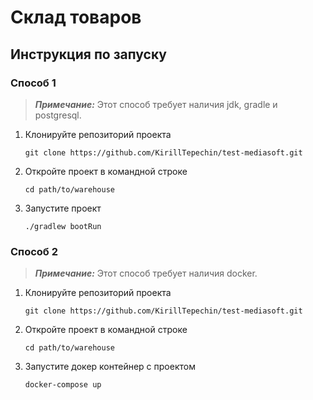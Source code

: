 # Склад товаров

## Инструкция по запуску

### Способ 1

> **_Примечание:_**  Этот способ требует наличия jdk, gradle и postgresql.
1. Клонируйте репозиторий проекта
    ````
    git clone https://github.com/KirillTepechin/test-mediasoft.git
    ````
2. Откройте проект в командной строке
    ````
    cd path/to/warehouse
    ````
3. Запустите проект
    ````
    ./gradlew bootRun
    ````

### Способ 2

> **_Примечание:_**  Этот способ требует наличия docker.

1. Клонируйте репозиторий проекта
    ````
    git clone https://github.com/KirillTepechin/test-mediasoft.git
    ````
2. Откройте проект в командной строке
    ````
    cd path/to/warehouse
    ````
3. Запустите докер контейнер с проектом
    ````
    docker-compose up
    ````
